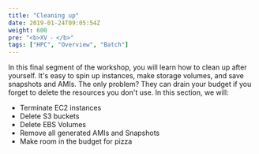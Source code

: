 ```yaml
---
title: "Cleaning up"
date: 2019-01-24T09:05:54Z
weight: 600 
pre: "<b>XV ⁃ </b>"
tags: ["HPC", "Overview", "Batch"]
---
```


In this final segment of the workshop, you will learn how to clean up after yourself. It's easy to spin up instances, make storage volumes, and save snapshots and AMIs. The only problem? They can drain your budget if you forget to delete the resources you don't use. In this section, we will:

-   Terminate EC2 instances
-	Delete S3 buckets
-   Delete EBS Volumes
-   Remove all generated AMIs and Snapshots
-	Make room in the budget for pizza
